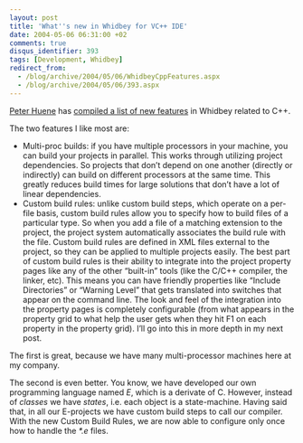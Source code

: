 ```yaml
---
layout: post
title: 'What''s new in Whidbey for VC++ IDE'
date: 2004-05-06 06:31:00 +02
comments: true
disqus_identifier: 393
tags: [Development, Whidbey]
redirect_from:
  - /blog/archive/2004/05/06/WhidbeyCppFeatures.aspx
  - /blog/archive/2004/05/06/393.aspx
---
```


[Peter Huene](http://weblogs.asp.net/peterhu/) has [compiled a list of new features](http://weblogs.asp.net/peterhu/archive/2004/05/05/126767.aspx) in Whidbey related to C++.

The two features I like most are:

- Multi-proc builds: if you have multiple processors in your machine, you can build your projects in parallel.
  This works through utilizing project dependencies.
  So projects that don’t depend on one another (directly or indirectly) can build on different processors at the same time.
  This greatly reduces build times for large solutions that don’t have a lot of linear dependencies.
- Custom build rules: unlike custom build steps, which operate on a per-file basis, custom build rules allow you to specify how to build files of a particular type.
  So when you add a file of a matching extension to the project, the project system automatically associates the build rule with the file.
  Custom build rules are defined in XML files external to the project, so they can be applied to multiple projects easily.
  The best part of custom build rules is their ability to integrate into the project property pages like any of the other “built-in” tools (like the C/C++ compiler, the linker, etc).
  This means you can have friendly properties like “Include Directories” or “Warning Level” that gets translated into switches that appear on the command line.
  The look and feel of the integration into the property pages is completely configurable (from what appears in the property grid to what help the user gets when they hit F1 on each property in the property grid).
  I’ll go into this in more depth in my next post.

The first is great, because we have many multi-processor machines here at my company.

The second is even better. You know, we have developed our own programming language named *E*, which is a derivate of C. However, instead of *classes* we have *states*, i.e. each object is a state-machine. Having said that, in all our E-projects we have custom build steps to call our compiler. With the new Custom Build Rules, we are now able to configure only once how to handle the *\*.e* files.
